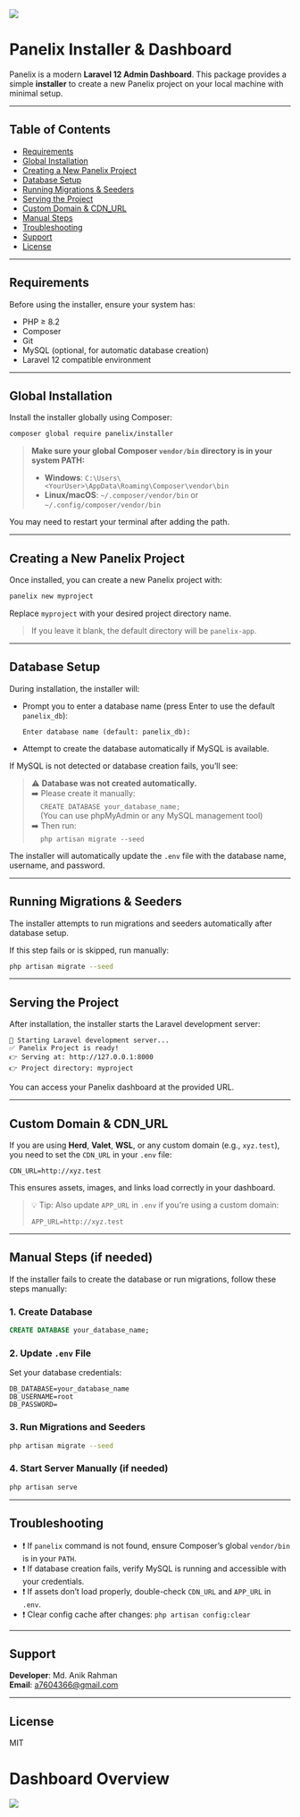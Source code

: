 <img src="https://i.imgur.com/VO2ucH7.png">

# Panelix Installer & Dashboard

Panelix is a modern **Laravel 12 Admin Dashboard**. This package provides a simple **installer** to create a new Panelix project on your local machine with minimal setup.

---

## Table of Contents

- [Requirements](#requirements)
- [Global Installation](#global-installation)
- [Creating a New Panelix Project](#creating-a-new-panelix-project)
- [Database Setup](#database-setup)
- [Running Migrations & Seeders](#running-migrations--seeders)
- [Serving the Project](#serving-the-project)
- [Custom Domain & CDN_URL](#custom-domain--cdn_url)
- [Manual Steps](#manual-steps)
- [Troubleshooting](#troubleshooting)
- [Support](#support)
- [License](#license)

---

## Requirements

Before using the installer, ensure your system has:

- PHP ≥ 8.2
- Composer
- Git
- MySQL (optional, for automatic database creation)
- Laravel 12 compatible environment

---

## Global Installation

Install the installer globally using Composer:

```bash
composer global require panelix/installer
```

> **Make sure your global Composer `vendor/bin` directory is in your system PATH:**
>
> - **Windows**: `C:\Users\<YourUser>\AppData\Roaming\Composer\vendor\bin`
> - **Linux/macOS**: `~/.composer/vendor/bin` or `~/.config/composer/vendor/bin`

You may need to restart your terminal after adding the path.

---

## Creating a New Panelix Project

Once installed, you can create a new Panelix project with:

```bash
panelix new myproject
```

Replace `myproject` with your desired project directory name.

> If you leave it blank, the default directory will be `panelix-app`.

---

## Database Setup

During installation, the installer will:

- Prompt you to enter a database name (press Enter to use the default `panelix_db`):

  ```
  Enter database name (default: panelix_db):
  ```

- Attempt to create the database automatically if MySQL is available.

If MySQL is not detected or database creation fails, you’ll see:

> ⚠️ **Database was not created automatically.**  
> ➡️ Please create it manually:  
> &nbsp;&nbsp;&nbsp;&nbsp;`CREATE DATABASE your_database_name;`  
> &nbsp;&nbsp;&nbsp;&nbsp;(You can use phpMyAdmin or any MySQL management tool)  
> ➡️ Then run:  
> &nbsp;&nbsp;&nbsp;&nbsp;`php artisan migrate --seed`

The installer will automatically update the `.env` file with the database name, username, and password.

---

## Running Migrations & Seeders

The installer attempts to run migrations and seeders automatically after database setup.

If this step fails or is skipped, run manually:

```bash
php artisan migrate --seed
```

---

## Serving the Project

After installation, the installer starts the Laravel development server:

```
🚀 Starting Laravel development server...
✅ Panelix Project is ready!
👉 Serving at: http://127.0.0.1:8000
👉 Project directory: myproject
```

You can access your Panelix dashboard at the provided URL.

---

## Custom Domain & CDN_URL

If you are using **Herd**, **Valet**, **WSL**, or any custom domain (e.g., `xyz.test`), you need to set the `CDN_URL` in your `.env` file:

```env
CDN_URL=http://xyz.test
```

This ensures assets, images, and links load correctly in your dashboard.

> 💡 Tip: Also update `APP_URL` in `.env` if you're using a custom domain:
>
> ```env
> APP_URL=http://xyz.test
> ```

---

## Manual Steps (if needed)

If the installer fails to create the database or run migrations, follow these steps manually:

### 1. Create Database

```sql
CREATE DATABASE your_database_name;
```

### 2. Update `.env` File

Set your database credentials:

```env
DB_DATABASE=your_database_name
DB_USERNAME=root
DB_PASSWORD=
```

### 3. Run Migrations and Seeders

```bash
php artisan migrate --seed
```

### 4. Start Server Manually (if needed)

```bash
php artisan serve
```

---

## Troubleshooting

- ❗ If `panelix` command is not found, ensure Composer’s global `vendor/bin` is in your `PATH`.
- ❗ If database creation fails, verify MySQL is running and accessible with your credentials.
- ❗ If assets don’t load properly, double-check `CDN_URL` and `APP_URL` in `.env`.
- ❗ Clear config cache after changes: `php artisan config:clear`

---

## Support

**Developer**: Md. Anik Rahman  
**Email**: [a7604366@gmail.com](mailto:a7604366@gmail.com)

---

## License

MIT


# Dashboard Overview
<img src="https://i.imgur.com/4gOEuHE.png">